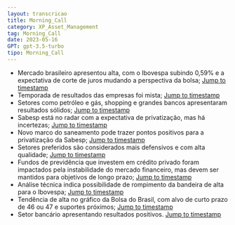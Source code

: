 ```yaml
---
layout: transcricao
title: Morning_Call
category: XP_Asset_Management
tag: Morning_Call
date: 2023-05-16
GPT: gpt-3.5-turbo
tipo: Morning_Call
---
```



<script src="https://www.youtube.com/iframe_api"></script>
<script>
let player;

function onYouTubeIframeAPIReady() {
    player = new YT.Player('youtubeVideo', {
        height: '390',
        width: '640',
        videoId: 'zuTZDmn9On0',
    });
}

function jumpToTimestamp(secs) {
    let timestamp = secs; // Set the desired timestamp in seconds
    player.seekTo(timestamp);
}
</script>
- Mercado brasileiro apresentou alta, com o Ibovespa subindo 0,59% e a expectativa de corte de juros mudando a perspectiva da bolsa;
<a href="#" onclick="jumpToTimestamp(86)">Jump to timestamp</a>
- Temporada de resultados das empresas foi mista;
<a href="#" onclick="jumpToTimestamp(200)">Jump to timestamp</a>
- Setores como petróleo e gás, shopping e grandes bancos apresentaram resultados sólidos;
<a href="#" onclick="jumpToTimestamp(259)">Jump to timestamp</a>
- Sabesp está no radar com a expectativa de privatização, mas há incertezas;
<a href="#" onclick="jumpToTimestamp(476)">Jump to timestamp</a>
- Novo marco do saneamento pode trazer pontos positivos para a privatização da Sabesp;
<a href="#" onclick="jumpToTimestamp(705)">Jump to timestamp</a>
- Setores preferidos são considerados mais defensivos e com alta qualidade;
<a href="#" onclick="jumpToTimestamp(815)">Jump to timestamp</a>
- Fundos de previdência que investem em crédito privado foram impactados pela instabilidade do mercado financeiro, mas devem ser mantidos para objetivos de longo prazo;
<a href="#" onclick="jumpToTimestamp(932)">Jump to timestamp</a>
- Análise técnica indica possibilidade de rompimento da bandeira de alta para o Ibovespa;
<a href="#" onclick="jumpToTimestamp(1286)">Jump to timestamp</a>
- Tendência de alta no gráfico da Bolsa do Brasil, com alvo de curto prazo de 46 ou 47 e suportes próximos;
<a href="#" onclick="jumpToTimestamp(1518)">Jump to timestamp</a>
- Setor bancário apresentando resultados positivos.
<a href="#" onclick="jumpToTimestamp(259)">Jump to timestamp</a>
<div id="youtubeVideo"></div>